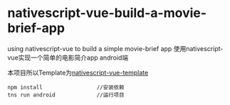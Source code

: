# nativescript-vue-build-a-movie-brief-app
using nativescript-vue to build a simple movie-brief app 使用nativescript-vue实现一个简单的电影简介app android端

本项目所以Template为[nativescript-vue-template](https://github.com/nativescript-vue/nativescript-vue-template)

```
npm install                 //安装依赖
tns run android             //运行项目
```
